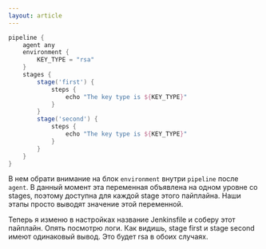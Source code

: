 ```yaml
---
layout: article
---
```

```groovy
pipeline {
    agent any
    environment {
        KEY_TYPE = "rsa"
    }
    stages {
        stage('first') {
            steps {
                echo "The key type is ${KEY_TYPE}"
            }
        }
        stage('second') {
            steps {
                echo "The key type is ${KEY_TYPE}"
            }
        }
    }
}
```

В нем обрати внимание на блок `environment` внутри `pipeline` после `agent`. В данный момент эта переменная объявлена на одном уровне со stages, поэтому доступна для каждой stage этого пайплайна. Наши этапы просто выводят значение этой переменной.

Теперь я изменю в настройках название Jenkinsfile и соберу этот пайплайн. Опять посмотрю логи. Как видишь, stage first и stage second имеют одинаковый вывод. Это будет rsa в обоих случаях.

